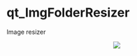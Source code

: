 # qt_ImgFolderResizer
Image resizer

<p align="center">
  <img src="https://raw.githubusercontent.com/marcin-filipiak/qt_ImgFolderResizer/master/ImgFolderResizer.jpg">
</p>
